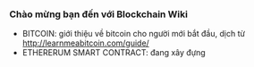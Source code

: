 ### Chào mừng bạn đến với Blockchain Wiki

- BITCOIN: giới thiệu về bitcoin cho người mới bắt đầu, dịch từ http://learnmeabitcoin.com/guide/
- ETHERERUM SMART CONTRACT: đang xây đựng
